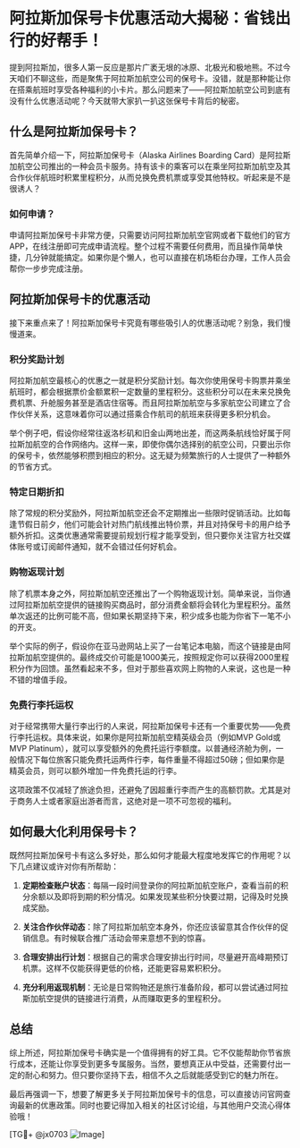 # 阿拉斯加保号卡优惠活动大揭秘：省钱出行的好帮手！

提到阿拉斯加，很多人第一反应是那片广袤无垠的冰原、北极光和极地熊。不过今天咱们不聊这些，而是聚焦于阿拉斯加航空公司的保号卡。没错，就是那种能让你在搭乘航班时享受各种福利的小卡片。那么问题来了——阿拉斯加航空公司到底有没有什么优惠活动呢？今天就带大家扒一扒这张保号卡背后的秘密。

## 什么是阿拉斯加保号卡？

首先简单介绍一下，阿拉斯加保号卡（Alaska Airlines Boarding Card）是阿拉斯加航空公司推出的一种会员卡服务。持有该卡的乘客可以在乘坐阿拉斯加航空及其合作伙伴航班时积累里程积分，从而兑换免费机票或享受其他特权。听起来是不是很诱人？

### 如何申请？

申请阿拉斯加保号卡非常方便，只需要访问阿拉斯加航空官网或者下载他们的官方APP，在线注册即可完成申请流程。整个过程不需要任何费用，而且操作简单快捷，几分钟就能搞定。如果你是个懒人，也可以直接在机场柜台办理，工作人员会帮你一步步完成注册。

## 阿拉斯加保号卡的优惠活动

接下来重点来了！阿拉斯加保号卡究竟有哪些吸引人的优惠活动呢？别急，我们慢慢道来。

### 积分奖励计划

阿拉斯加航空最核心的优惠之一就是积分奖励计划。每次你使用保号卡购票并乘坐航班时，都会根据票价金额累积一定数量的里程积分。这些积分可以在未来兑换免费机票、升舱服务甚至是酒店住宿等。而且阿拉斯加航空与多家航空公司建立了合作伙伴关系，这意味着你可以通过搭乘合作航司的航班来获得更多积分机会。

举个例子吧，假设你经常往返洛杉矶和旧金山两地出差，而这两条航线恰好属于阿拉斯加航空的合作网络内。这样一来，即使你偶尔选择别的航空公司，只要出示你的保号卡，依然能够积攒到相应的积分。这无疑为频繁旅行的人士提供了一种额外的节省方式。

### 特定日期折扣

除了常规的积分奖励外，阿拉斯加航空还会不定期推出一些限时促销活动。比如每逢节假日前夕，他们可能会针对热门航线推出特价票，并且对持保号卡的用户给予额外折扣。这类优惠通常需要提前规划行程才能享受到，但只要你关注官方社交媒体账号或订阅邮件通知，就不会错过任何好机会。

### 购物返现计划

除了机票本身之外，阿拉斯加航空还推出了一个购物返现计划。简单来说，当你通过阿拉斯加航空提供的链接购买商品时，部分消费金额将会转化为里程积分。虽然单次返还的比例可能不高，但如果长期坚持下来，积少成多也能为你省下一笔不小的开支。

举个实际的例子，假设你在亚马逊网站上买了一台笔记本电脑，而这个链接是由阿拉斯加航空提供的。最终成交价可能是1000美元，按照规定你可以获得2000里程积分作为回馈。虽然看起来不多，但对于那些喜欢网上购物的人来说，这也是一种不错的增值手段。

### 免费行李托运权

对于经常携带大量行李出行的人来说，阿拉斯加保号卡还有一个重要优势——免费行李托运权。具体来说，如果你是阿拉斯加航空精英级会员（例如MVP Gold或MVP Platinum），就可以享受额外的免费托运行李额度。以普通经济舱为例，一般情况下每位旅客只能免费托运两件行李，每件重量不得超过50磅；但如果你是精英会员，则可以额外增加一件免费托运的行李。

这项政策不仅减轻了旅途负担，还避免了因超重行李而产生的高额罚款。尤其是对于商务人士或者家庭出游者而言，这绝对是一项不可忽视的福利。

## 如何最大化利用保号卡？

既然阿拉斯加保号卡有这么多好处，那么如何才能最大程度地发挥它的作用呢？以下几点建议或许对你有所帮助：

1. **定期检查账户状态**：每隔一段时间登录你的阿拉斯加航空账户，查看当前的积分余额以及即将到期的积分情况。如果发现某些积分快要过期，记得及时兑换成奖励。
   
2. **关注合作伙伴动态**：除了阿拉斯加航空本身外，你还应该留意其合作伙伴的促销信息。有时候联合推广活动会带来意想不到的惊喜。

3. **合理安排出行计划**：根据自己的需求合理安排出行时间，尽量避开高峰期预订机票。这样不仅能获得更低的价格，还能更容易累积积分。

4. **充分利用返现机制**：无论是日常购物还是旅行准备阶段，都可以尝试通过阿拉斯加航空提供的链接进行消费，从而赚取更多的里程积分。

## 总结

综上所述，阿拉斯加保号卡确实是一个值得拥有的好工具。它不仅能帮助你节省旅行成本，还能让你享受到更多专属服务。当然，要想真正从中受益，还需要付出一定的耐心和努力。但只要你坚持下去，相信不久之后就能感受到它的魅力所在。

最后再强调一下，想要了解更多关于阿拉斯加保号卡的信息，可以直接访问官网查询最新的优惠政策。同时也要记得加入相关的社区讨论组，与其他用户交流心得体验哦！

[TG💪+ @jx0703 ![Image](https://github.com/user-attachments/assets/dbca1d08-cadb-493c-b0ec-ad6f7a83f270)]